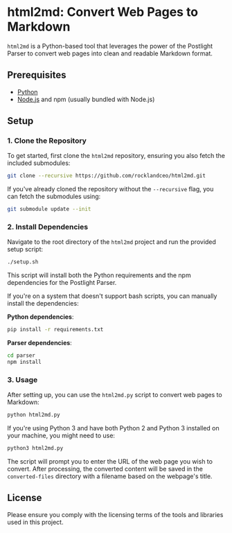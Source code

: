# html2md: Convert Web Pages to Markdown

`html2md` is a Python-based tool that leverages the power of the Postlight Parser to convert web pages into clean and readable Markdown format.

## Prerequisites

- [Python](https://www.python.org/downloads/)
- [Node.js](https://nodejs.org/) and npm (usually bundled with Node.js)

## Setup

### 1. Clone the Repository

To get started, first clone the `html2md` repository, ensuring you also fetch the included submodules:

```bash
git clone --recursive https://github.com/rocklandceo/html2md.git

```

If you've already cloned the repository without the `--recursive` flag, you can fetch the submodules using:

```bash
git submodule update --init

```

### 2. Install Dependencies

Navigate to the root directory of the `html2md` project and run the provided setup script:

```bash
./setup.sh

```

This script will install both the Python requirements and the npm dependencies for the Postlight Parser.

If you're on a system that doesn't support bash scripts, you can manually install the dependencies:

**Python dependencies**:

```bash
pip install -r requirements.txt

```

**Parser dependencies**:

```bash
cd parser
npm install

```

### 3. Usage

After setting up, you can use the `html2md.py` script to convert web pages to Markdown:

```bash
python html2md.py

```

If you're using Python 3 and have both Python 2 and Python 3 installed on your machine, you might need to use:

```bash
python3 html2md.py

```

The script will prompt you to enter the URL of the web page you wish to convert. After processing, the converted content will be saved in the `converted-files` directory with a filename based on the webpage's title.


## License

Please ensure you comply with the licensing terms of the tools and libraries used in this project.

